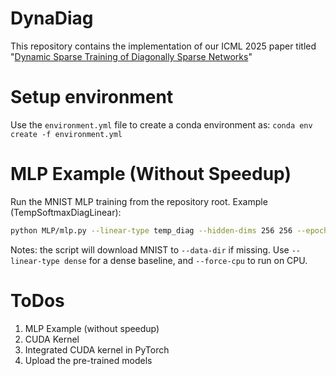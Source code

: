 # DynaDiag
This repository contains the implementation of our ICML 2025 paper titled "[Dynamic Sparse Training of Diagonally Sparse Networks](https://arxiv.org/abs/2506.11449)"

# Setup environment
Use the `environment.yml` file to create a conda environment as:
`conda env create -f environment.yml`

# MLP Example (Without Speedup)

Run the MNIST MLP training from the repository root. Example (TempSoftmaxDiagLinear):

```bash
python MLP/mlp.py --linear-type temp_diag --hidden-dims 256 256 --epochs 100 --batch-size 128 --data-dir ./mnist
```

Notes: the script will download MNIST to `--data-dir` if missing. Use `--linear-type dense` for a dense baseline, and `--force-cpu` to run on CPU.

# ToDos
1) MLP Example (without speedup)
2) CUDA Kernel
3) Integrated CUDA kernel in PyTorch
4) Upload the pre-trained models
